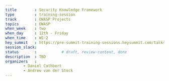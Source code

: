 ```yaml
---
title        : Security Knowledge Framework
type         : training-session
track        : OWASP Projects
topics       : OWASP
when_week    : two
when_day     : 12th - Friday
when_time    : WS-2
hey_summit   : https://pre-summit-training-sessions.heysummit.com/talks/security-knowledge-framework/
session_slack:
status       :           # draft, review-content, done
description  : TBD
organizers   : 
        - Daniel Cuthbert
        - Andrew van der Stock
---
```

